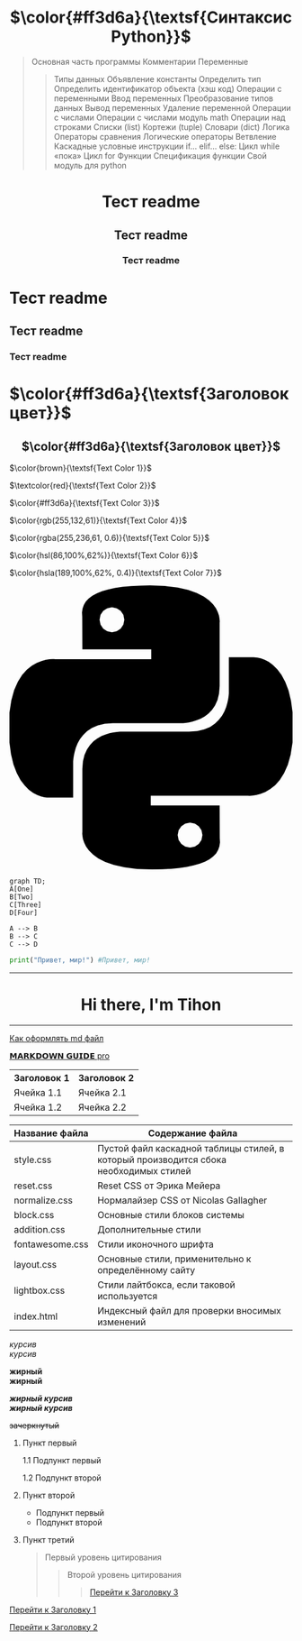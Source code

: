 <h1 align="center">$\color{#ff3d6a}{\textsf{Синтаксис Python}}$</h1>

> Основная часть программы
> Комментарии 
> Переменные
>> Типы данных
>> Объявление константы 
>> Определить тип
>> Определить идентификатор объекта (хэш код)
> Операции с переменными
>> Ввод переменных
>> Преобразование типов данных
>> Вывод переменных
>> Удаление переменной
>> Операции с числами
>> Операции с числами модуль math
>> Операции над строками
> Списки (list)
> Кортежи (tuple)
> Словари (dict)
> Логика
>> Операторы сравнения
>> Логические операторы
>> Ветвление
>> Каскадные условные инструкции if... elif... else:
>> Цикл while «пока»
>> Цикл for 
> Функции
>> Спецификация функции
> Свой модуль для python

<h1 align="center">Тест readme</h1>

<h2 id="title1" align="center">Тест readme </h2>

<h3 align="center">Тест readme </h3>

# Тест readme

## <p id="title2">Тест readme</p>

### Тест readme

# $\color{#ff3d6a}{\textsf{Заголовок цвет}}$

<h2 align="center">$\color{#ff3d6a}{\textsf{Заголовок цвет}}$</h2>

$\color{brown}{\textsf{Text Color 1}}$

$\textcolor{red}{\textsf{Text Color 2}}$

$\color{#ff3d6a}{\textsf{Text Color 3}}$

$\color{rgb(255,132,61)}{\textsf{Text Color 4}}$

$\color{rgba(255,236,61, 0.6)}{\textsf{Text Color 5}}$

$\color{hsl(86,100%,62%)}{\textsf{Text Color 6}}$

$\color{hsla(189,100%,62%, 0.4)}{\textsf{Text Color 7}}$

<p>
<svg role="img" viewBox="0 0 24 24" xmlns="http://www.w3.org/2000/svg"><title>Python</title><path d="M14.25.18l.9.2.73.26.59.3.45.32.34.34.25.34.16.33.1.3.04.26.02.2-.01.13V8.5l-.05.63-.13.55-.21.46-.26.38-.3.31-.33.25-.35.19-.35.14-.33.1-.3.07-.26.04-.21.02H8.77l-.69.05-.59.14-.5.22-.41.27-.33.32-.27.35-.2.36-.15.37-.1.35-.07.32-.04.27-.02.21v3.06H3.17l-.21-.03-.28-.07-.32-.12-.35-.18-.36-.26-.36-.36-.35-.46-.32-.59-.28-.73-.21-.88-.14-1.05-.05-1.23.06-1.22.16-1.04.24-.87.32-.71.36-.57.4-.44.42-.33.42-.24.4-.16.36-.1.32-.05.24-.01h.16l.06.01h8.16v-.83H6.18l-.01-2.75-.02-.37.05-.34.11-.31.17-.28.25-.26.31-.23.38-.2.44-.18.51-.15.58-.12.64-.1.71-.06.77-.04.84-.02 1.27.05zm-6.3 1.98l-.23.33-.08.41.08.41.23.34.33.22.41.09.41-.09.33-.22.23-.34.08-.41-.08-.41-.23-.33-.33-.22-.41-.09-.41.09zm13.09 3.95l.28.06.32.12.35.18.36.27.36.35.35.47.32.59.28.73.21.88.14 1.04.05 1.23-.06 1.23-.16 1.04-.24.86-.32.71-.36.57-.4.45-.42.33-.42.24-.4.16-.36.09-.32.05-.24.02-.16-.01h-8.22v.82h5.84l.01 2.76.02.36-.05.34-.11.31-.17.29-.25.25-.31.24-.38.2-.44.17-.51.15-.58.13-.64.09-.71.07-.77.04-.84.01-1.27-.04-1.07-.14-.9-.2-.73-.25-.59-.3-.45-.33-.34-.34-.25-.34-.16-.33-.1-.3-.04-.25-.02-.2.01-.13v-5.34l.05-.64.13-.54.21-.46.26-.38.3-.32.33-.24.35-.2.35-.14.33-.1.3-.06.26-.04.21-.02.13-.01h5.84l.69-.05.59-.14.5-.21.41-.28.33-.32.27-.35.2-.36.15-.36.1-.35.07-.32.04-.28.02-.21V6.07h2.09l.14.01zm-6.47 14.25l-.23.33-.08.41.08.41.23.33.33.23.41.08.41-.08.33-.23.23-.33.08-.41-.08-.41-.23-.33-.33-.23-.41-.08-.41.08z"/></svg>
</p>

```mermaid
graph TD;
A[One]
B[Two]
C[Three]
D[Four]

A --> B
B --> C
C --> D
```

```python
print("Привет, мир!") #Привет, мир!
```

<hr />
<h1 id="title3" align="center">Hi there, I'm Tihon</h1>
<hr />

[Как оформлять md файл](https://gist.github.com/Jekins/2bf2d0638163f1294637#file-markdown-docs-md)

[𝗠𝗔𝗥𝗞𝗗𝗢𝗪𝗡 𝗚𝗨𝗜𝗗𝗘 pro](https://github.com/andrew-manzyk/markdown-guide/tree/master?tab=readme-ov-file)

<table>
    <tr>
        <th>Заголовок 1</th>
        <th>Заголовок 2</th>
    </tr>
    <tr>
        <td>Ячейка 1.1</td>
        <td>Ячейка 2.1</td>
    </tr>
    <tr>
        <td>Ячейка 1.2</td>
        <td>Ячейка 2.2</td>
    </tr>
</table>

Название файла  | Содержание файла
----------------|----------------------
style.css       | Пустой файл каскадной таблицы стилей, в который производится сбока необходимых стилей
reset.css       | Reset CSS от Эрика Мейера
normalize.css   | Нормалайзер CSS от Nicolas Gallagher
block.css       | Основные стили блоков системы
addition.css    | Дополнительные стили
fontawesome.css | Стили иконочного шрифта
layout.css      | Основные стили, применительно к определённому сайту
lightbox.css    | Стили лайтбокса, если таковой используется
index.html      | Индексный файл для проверки вносимых изменений

*курсив*  
_курсив_

**жирный**  
__жирный__

***жирный курсив***  
___жирный курсив___

~~зачеркнутый~~

1. Пункт первый

	1.1 Подпункт первый
	
	1.2 Подпункт второй
	
2. Пункт второй
	
	- Подпункт первый
    - Подпункт второй
	
3. Пункт третий

	> Первый уровень цитирования
	>> Второй уровень цитирования
	>>> [Перейти к Заголовку 3](#title3)
	
[Перейти к Заголовку 1](#title1)

[Перейти к Заголовку 2](#title2)

